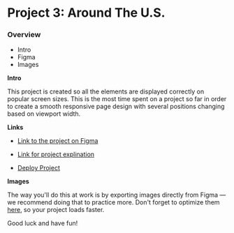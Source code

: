 # Project 3: Around The U.S.

### Overview

- Intro
- Figma
- Images

**Intro**

This project is created so all the elements are displayed correctly on popular screen sizes. This is the most time spent on a project so far in order to create a smooth responsive page design with several positions changing based on viewport width.

**Links**

- [Link to the project on Figma](https://www.figma.com/file/ii4xxsJ0ghevUOcssTlHZv/Sprint-3%3A-Around-the-US?node-id=0%3A1)

- [Link for project explination](https://drive.google.com/file/d/1ND0_pRscQMJI2FbSd1QL9Ag0HkfJBUrW/view?usp=sharing)

- [Deploy Project](https://stevethats.github.io/se_project_aroundtheus/)

**Images**

The way you'll do this at work is by exporting images directly from Figma — we recommend doing that to practice more. Don't forget to optimize them [here](https://tinypng.com/), so your project loads faster.

Good luck and have fun!
